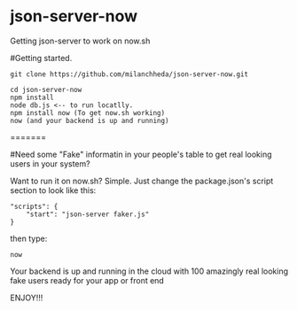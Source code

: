 # json-server-now
Getting json-server to work on now.sh

#Getting started.
```
git clone https://github.com/milanchheda/json-server-now.git

cd json-server-now
npm install
node db.js <-- to run locatlly.
npm install now (To get now.sh working)
now (and your backend is up and running)
```
=======

#Need some "Fake" informatin in your people's table to get real looking users in your system?

Want to run it on now.sh? Simple.
Just change the package.json's script section to look like this:

```
"scripts": {
    "start": "json-server faker.js"
}
```

then type:
```
now
```

Your backend is up and running in the cloud with 100 amazingly real looking fake users ready for your app or front end

ENJOY!!!  
